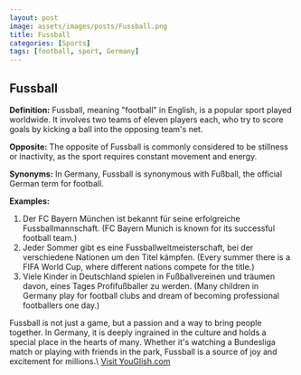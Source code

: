 ```yaml
---
layout: post
image: assets/images/posts/Fussball.png
title: Fussball
categories: [Sports]
tags: [football, sport, Germany]
---
```


## Fussball

**Definition:** Fussball, meaning "football" in English, is a popular sport played worldwide. It involves two teams of eleven players each, who try to score goals by kicking a ball into the opposing team's net.

**Opposite:** The opposite of Fussball is commonly considered to be stillness or inactivity, as the sport requires constant movement and energy.

**Synonyms:** In Germany, Fussball is synonymous with Fußball, the official German term for football.

**Examples:**

1. Der FC Bayern München ist bekannt für seine erfolgreiche Fussballmannschaft. (FC Bayern Munich is known for its successful football team.)
2. Jeder Sommer gibt es eine Fussballweltmeisterschaft, bei der verschiedene Nationen um den Titel kämpfen. (Every summer there is a FIFA World Cup, where different nations compete for the title.)
3. Viele Kinder in Deutschland spielen in Fußballvereinen und träumen davon, eines Tages Profifußballer zu werden. (Many children in Germany play for football clubs and dream of becoming professional footballers one day.)

Fussball is not just a game, but a passion and a way to bring people together. In Germany, it is deeply ingrained in the culture and holds a special place in the hearts of many. Whether it's watching a Bundesliga match or playing with friends in the park, Fussball is a source of joy and excitement for millions.\ <a id="yg-widget-0" class="youglish-widget" data-query="Fussball" data-lang="german" data-components="8412" data-auto-start="0" data-bkg-color="theme_light" data-title="How%20to%20pronounce%20Fussball%20in%20German"  rel="nofollow" href="https://youglish.com">Visit YouGlish.com</a><script async src="https://youglish.com/public/emb/widget.js" charset="utf-8"></script>